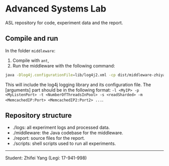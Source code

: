 # Advanced Systems Lab

ASL repository for code, experiment data and the report.

## Compile and run

In the folder `middleware`:

1. Compile with `ant`,
2. Run the middleware with the following command:

```bash
java -Dlog4j.configurationFile=lib/log4j2.xml -cp dist/middleware-zhiyang.jar:lib/* ch.ethz.asltest.RunMW [arguments]
```

This will include the log4j logging library and its configuration file. The [arguments] part should be in the following format: ```-l <MyIP> -p <MyListenPort> -t <NumberOfThreadsInPool> -s <readSharded> -m <MemcachedIP:Port> <MemcachedIP2:Port2> ...```.

## Repository structure

- ./logs: all experiment logs and processed data.
- ./middleware: the Java codebase for the middleware.
- ./report: source files for the report.
- ./scripts: shell scripts used to run all experiments.

---
Student: Zhifei Yang (Legi: 17-941-998)
